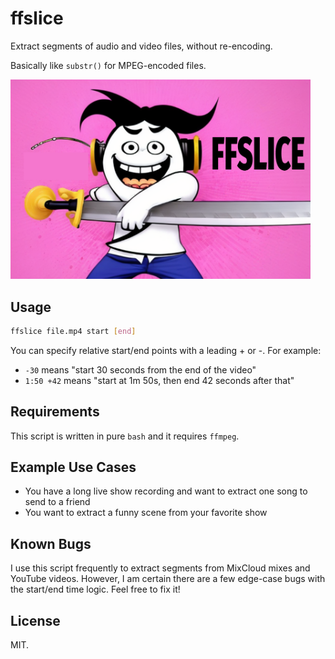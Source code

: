 # ffslice

Extract segments of audio and video files, without re-encoding.

Basically like `substr()` for MPEG-encoded files.

<img src="https://raw.githubusercontent.com/jchook/ffslice/main/assets/ffslice.png" width="480" />


## Usage

```sh
ffslice file.mp4 start [end]
```

You can specify relative start/end points with a leading + or -. For example:

+ `-30` means "start 30 seconds from the end of the video"
+ `1:50 +42` means "start at 1m 50s, then end 42 seconds after that"

## Requirements

This script is written in pure `bash` and it requires `ffmpeg`.

## Example Use Cases

- You have a long live show recording and want to extract one song to send to a friend
- You want to extract a funny scene from your favorite show

## Known Bugs

I use this script frequently to extract segments from MixCloud mixes and YouTube
videos. However, I am certain there are a few edge-case bugs with the start/end
time logic. Feel free to fix it!

## License

MIT.
